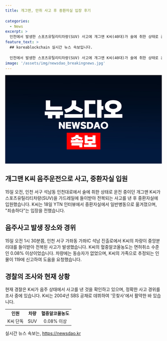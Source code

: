 ```yaml
---
title: 개그맨, 만취 사고 후 중환자실 입장 후기

categories:
  - News
excerpt: >
  인천에서 발생한 스포츠유틸리티차량(SUV) 사고에 개그맨 K씨(40대)가 술에 취한 상태로 관련되어, K씨가 중환자실에서 이제야 일반병동으로 옮겼다. 죄송하다고 전했다. 사고 당시 K씨의 혈중알코올농도는 면허취소 수준인 0.08% 이상이었으며, 동승자는 없었으며, 만취 상태에서 사고를 낸 것을 경찰이 조사 중이다. K씨는 2004년 SBS 공채 개그맨으로 데뷔한 인물로 알려졌다.
feature_text: >
  ## koreablockchain 실시간 뉴스 속보입니다.

  인천에서 발생한 스포츠유틸리티차량(SUV) 사고에 개그맨 K씨(40대)가 술에 취한 상태로 관련되어, K씨가 중환자실에서 이제야 일반병동으로 옮겼다. 죄송하다고 전했다. 사고 당시 K씨의 혈중알코올농도는 면허취소 수준인 0.08% 이상이었으며, 동승자는 없었으며, 만취 상태에서 사고를 낸 것을 경찰이 조사 중이다. K씨는 2004년 SBS 공채 개그맨으로 데뷔한 인물로 알려졌다.
image: '/assets/img/newsdao_breakingnews.jpg'
---
```


<p><img src="/assets/img/newsdao_breakingnews.jpg" alt="koreablockchain 속보" /></p>

<h2 data-ke-size="size26">개그맨 K씨 음주운전으로 사고, 중환자실 입원</h2>

<p data-ke-size="size16">15일 오전, 인천 서구 석남동 인천대로에서 술에 취한 상태로 운전 중이던 개그맨 K씨가 스포츠유틸리티차량(SUV)을 가드레일에 들이받아 전복되는 사고를 낸 후 중환자실에 입원했습니다. K씨는 18일 YTN 인터뷰에서 중환자실에서 일반병동으로 옮겨졌으며, "죄송하다"는 입장을 전했습니다.</p>

<h2 data-ke-size="size26">음주사고 발생 장소와 경위</h2>

<p data-ke-size="size16">15일 오전 1시 30분쯤, 인천 서구 가좌동 가좌IC 석남 진출로에서 K씨의 차량이 중앙분리대를 들이받아 전복된 사고가 발생했습니다. K씨의 혈중알코올농도는 면허취소 수준인 0.08% 이상이었습니다. 차량에는 동승자가 없었으며, K씨의 가족으로 추정되는 인물이 119에 신고하여 도움을 요청했습니다.</p>

<h2 data-ke-size="size26">경찰의 조사와 현재 상황</h2>

<p data-ke-size="size16">현재 경찰은 K씨가 음주 상태에서 사고를 낸 것을 확인하고 있으며, 정확한 사고 경위를 조사 중에 있습니다. K씨는 2004년 SBS 공채로 데뷔하여 '웃찾사'에서 활약한 바 있습니다.</p>

<table>
  <tr>
    <td style="text-align: center; height: 17px;"><b>인원</b></td>
    <td style="text-align: center; height: 17px;"><b>차량</b></td>
    <td style="text-align: center; height: 17px;"><b>혈중알코올농도</b></td>
  </tr>
  <tr>
    <td style="text-align: center; height: 17px;">K씨 단독</td>
    <td style="text-align: center; height: 17px;">SUV</td>
    <td style="text-align: center; height: 17px;">0.08% 이상</td>
  </tr>
</table>
실시간 뉴스 속보는, <a href="https://newsdao.kr" rel="dofollow">https://newsdao.kr</a>


